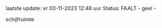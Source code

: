 laatste update: 
vr 03-11-2023 12:48   uur 
Status: FAALT - geel - 
<div class="service Y">schijfruimte</div>